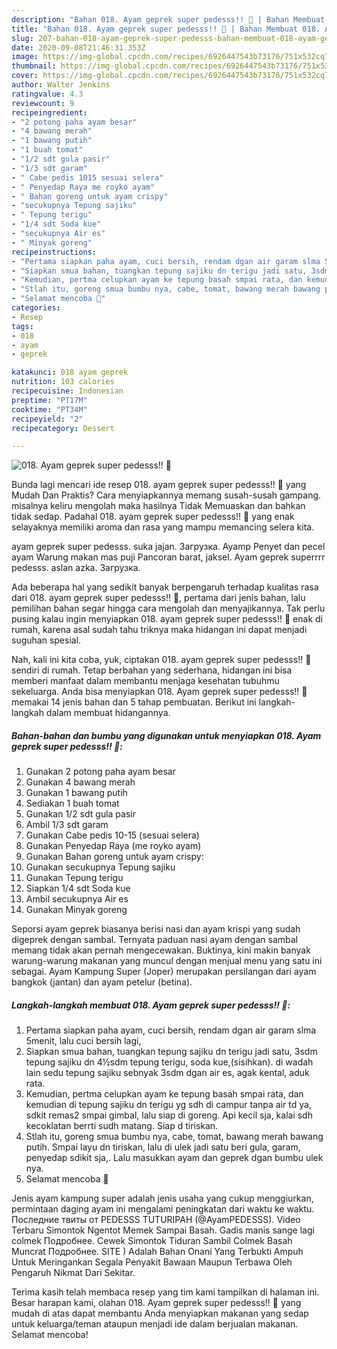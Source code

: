 ```yaml
---
description: "Bahan 018. Ayam geprek super pedesss!! 🍗 | Bahan Membuat 018. Ayam geprek super pedesss!! 🍗 Yang Menggugah Selera"
title: "Bahan 018. Ayam geprek super pedesss!! 🍗 | Bahan Membuat 018. Ayam geprek super pedesss!! 🍗 Yang Menggugah Selera"
slug: 207-bahan-018-ayam-geprek-super-pedesss-bahan-membuat-018-ayam-geprek-super-pedesss-yang-menggugah-selera
date: 2020-09-08T21:46:31.353Z
image: https://img-global.cpcdn.com/recipes/6926447543b73176/751x532cq70/018-ayam-geprek-super-pedesss-🍗-foto-resep-utama.jpg
thumbnail: https://img-global.cpcdn.com/recipes/6926447543b73176/751x532cq70/018-ayam-geprek-super-pedesss-🍗-foto-resep-utama.jpg
cover: https://img-global.cpcdn.com/recipes/6926447543b73176/751x532cq70/018-ayam-geprek-super-pedesss-🍗-foto-resep-utama.jpg
author: Walter Jenkins
ratingvalue: 4.3
reviewcount: 9
recipeingredient:
- "2 potong paha ayam besar"
- "4 bawang merah"
- "1 bawang putih"
- "1 buah tomat"
- "1/2 sdt gula pasir"
- "1/3 sdt garam"
- " Cabe pedis 1015 sesuai selera"
- " Penyedap Raya me royko ayam"
- " Bahan goreng untuk ayam crispy"
- "secukupnya Tepung sajiku"
- " Tepung terigu"
- "1/4 sdt Soda kue"
- "secukupnya Air es"
- " Minyak goreng"
recipeinstructions:
- "Pertama siapkan paha ayam, cuci bersih, rendam dgan air garam slma 5menit, lalu cuci bersih lagi,"
- "Siapkan smua bahan, tuangkan tepung sajiku dn terigu jadi satu, 3sdm tepung sajiku dn 4½sdm tepung terigu, soda kue,(sisihkan). di wadah lain sedu tepung sajiku sebnyak 3sdm dgan air es, agak kental, aduk rata."
- "Kemudian, pertma celupkan ayam ke tepung basah smpai rata, dan kemudian di tepung sajiku dn terigu yg sdh di campur tanpa air td ya, sdkit remas2 smpai gimbal, lalu siap di goreng. Api kecil sja, kalai sdh kecoklatan berrti sudh matang. Siap d tiriskan."
- "Stlah itu, goreng smua bumbu nya, cabe, tomat, bawang merah bawang putih. Smpai layu dn tiriskan, lalu di ulek jadi satu beri gula, garam, penyedap sdikit sja,. Lalu masukkan ayam dan geprek dgan bumbu ulek nya."
- "Selamat mencoba 🍗"
categories:
- Resep
tags:
- 018
- ayam
- geprek

katakunci: 018 ayam geprek 
nutrition: 103 calories
recipecuisine: Indonesian
preptime: "PT17M"
cooktime: "PT34M"
recipeyield: "2"
recipecategory: Dessert

---
```



![018. Ayam geprek super pedesss!! 🍗](https://img-global.cpcdn.com/recipes/6926447543b73176/751x532cq70/018-ayam-geprek-super-pedesss-🍗-foto-resep-utama.jpg)

Bunda lagi mencari ide resep 018. ayam geprek super pedesss!! 🍗 yang Mudah Dan Praktis? Cara menyiapkannya memang susah-susah gampang. misalnya keliru mengolah maka hasilnya Tidak Memuaskan dan bahkan tidak sedap. Padahal 018. ayam geprek super pedesss!! 🍗 yang enak selayaknya memiliki aroma dan rasa yang mampu memancing selera kita.

ayam geprek super pedesss. suka jajan. Загрузка. Ayamp Penyet dan pecel ayam Warung makan mas puji Pancoran barat, jaksel. Ayam geprek superrrr pedesss. aslan azka. Загрузка.

Ada beberapa hal yang sedikit banyak berpengaruh terhadap kualitas rasa dari 018. ayam geprek super pedesss!! 🍗, pertama dari jenis bahan, lalu pemilihan bahan segar hingga cara mengolah dan menyajikannya. Tak perlu pusing kalau ingin menyiapkan 018. ayam geprek super pedesss!! 🍗 enak di rumah, karena asal sudah tahu triknya maka hidangan ini dapat menjadi suguhan spesial.


Nah, kali ini kita coba, yuk, ciptakan 018. ayam geprek super pedesss!! 🍗 sendiri di rumah. Tetap berbahan yang sederhana, hidangan ini bisa memberi manfaat dalam membantu menjaga kesehatan tubuhmu sekeluarga. Anda bisa menyiapkan 018. Ayam geprek super pedesss!! 🍗 memakai 14 jenis bahan dan 5 tahap pembuatan. Berikut ini langkah-langkah dalam membuat hidangannya.

<!--inarticleads1-->

##### Bahan-bahan dan bumbu yang digunakan untuk menyiapkan 018. Ayam geprek super pedesss!! 🍗:

1. Gunakan 2 potong paha ayam besar
1. Gunakan 4 bawang merah
1. Gunakan 1 bawang putih
1. Sediakan 1 buah tomat
1. Gunakan 1/2 sdt gula pasir
1. Ambil 1/3 sdt garam
1. Gunakan  Cabe pedis 10-15 (sesuai selera)
1. Gunakan  Penyedap Raya (me royko ayam)
1. Gunakan  Bahan goreng untuk ayam crispy:
1. Gunakan secukupnya Tepung sajiku
1. Gunakan  Tepung terigu
1. Siapkan 1/4 sdt Soda kue
1. Ambil secukupnya Air es
1. Gunakan  Minyak goreng


Seporsi ayam geprek biasanya berisi nasi dan ayam krispi yang sudah digeprek dengan sambal. Ternyata paduan nasi ayam dengan sambal memang tidak akan pernah mengecewakan. Buktinya, kini makin banyak warung-warung makanan yang muncul dengan menjual menu yang satu ini sebagai. Ayam Kampung Super (Joper) merupakan persilangan dari ayam bangkok (jantan) dan ayam petelur (betina). 

<!--inarticleads2-->

##### Langkah-langkah membuat 018. Ayam geprek super pedesss!! 🍗:

1. Pertama siapkan paha ayam, cuci bersih, rendam dgan air garam slma 5menit, lalu cuci bersih lagi,
1. Siapkan smua bahan, tuangkan tepung sajiku dn terigu jadi satu, 3sdm tepung sajiku dn 4½sdm tepung terigu, soda kue,(sisihkan). di wadah lain sedu tepung sajiku sebnyak 3sdm dgan air es, agak kental, aduk rata.
1. Kemudian, pertma celupkan ayam ke tepung basah smpai rata, dan kemudian di tepung sajiku dn terigu yg sdh di campur tanpa air td ya, sdkit remas2 smpai gimbal, lalu siap di goreng. Api kecil sja, kalai sdh kecoklatan berrti sudh matang. Siap d tiriskan.
1. Stlah itu, goreng smua bumbu nya, cabe, tomat, bawang merah bawang putih. Smpai layu dn tiriskan, lalu di ulek jadi satu beri gula, garam, penyedap sdikit sja,. Lalu masukkan ayam dan geprek dgan bumbu ulek nya.
1. Selamat mencoba 🍗


Jenis ayam kampung super adalah jenis usaha yang cukup menggiurkan, permintaan daging ayam ini mengalami peningkatan dari waktu ke waktu. Последние твиты от PEDESSS TUTURIPAH (@AyamPEDESSS). Video Terbaru Simontok Ngentot Memek Sampai Basah. Gadis manis sange lagi colmek Подробнее. Cewek Simontok Tiduran Sambil Colmek Basah Muncrat Подробнее. SITE ) Adalah Bahan Onani Yang Terbukti Ampuh Untuk Meringankan Segala Penyakit Bawaan Maupun Terbawa Oleh Pengaruh Nikmat Dari Sekitar. 

Terima kasih telah membaca resep yang tim kami tampilkan di halaman ini. Besar harapan kami, olahan 018. Ayam geprek super pedesss!! 🍗 yang mudah di atas dapat membantu Anda menyiapkan makanan yang sedap untuk keluarga/teman ataupun menjadi ide dalam berjualan makanan. Selamat mencoba!
